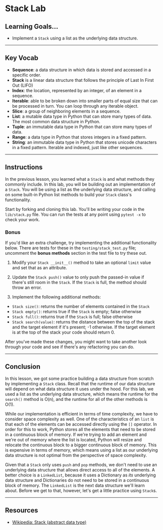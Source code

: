 # Stack Lab

## Learning Goals...

- Implement a `Stack` using a list as the underlying data structure.

***

## Key Vocab

- **Sequence**: a data structure in which data is stored and accessed in a
specific order.
- **Stack** is a linear data structure that follows the principle of Last In
First Out (LIFO)
- **Index**: the location, represented by an integer, of an element in a
sequence.
- **Iterable**: able to be broken down into smaller parts of equal size that
can be processed in turn. You can loop through any iterable object.
- **Slice**: a group of neighboring elements in a sequence.
- **List**: a mutable data type in Python that can store many types of data.
The most common data structure in Python.
- **Tuple**: an immutable data type in Python that can store many types of
data.
- **Range**: a data type in Python that stores integers in a fixed pattern.
- **String**: an immutable data type in Python that stores unicode characters
in a fixed pattern. Iterable and indexed, just like other sequences.

***

## Instructions

In the previous lesson, you learned what a `Stack` is and what methods they
commonly include. In this lab, you will be building out an implementation of a
`Stack`. You will be using a list as the underlying data structure, and
calling on some built-in Python list methods to build your `Stack` class's
functionality.

Start by forking and cloning this lab. You'll be writing your code in the
`lib/stack.py` file. You can run the tests at any point using `pytest -x` to
check your work.

### Bonus

If you'd like an extra challenge, try implementing the additional functionality
below. There are tests for these in the `testing/stack_test.py` file; uncomment the
**bonus methods** section in the test file to try these out.

1. Modify your `Stack __init__()` method to take an optional `limit` value and
   set that as an attribute.

2. Update the `Stack push()` value to only push the passed-in value if there's
   still room in the `Stack`. If the `Stack` is full, the method should throw an
   error.

3. Implement the following additional methods:

- `Stack size()`: returns the number of elements contained in the `Stack`
- `Stack empty()`: returns true if the `Stack` is empty; false otherwise
- `Stack full()`: returns true if the `Stack` is full; false otherwise
- `Stack search(value)`: returns the distance between the top of the stack and the
  target element if it's present; -1 otherwise. If the target element is at the top of the stack
  your code should return 0.

After you've made these changes, you might want to take another look through
your code and see if there's any refactoring you can do.

***

## Conclusion

In this lesson, we got some practice building a data structure from scratch by
implementing a `Stack` class. Recall that the runtime of our data structure will
depend on what data structure it uses under the hood. For this lab, we used a
list as the underlying data structure, which means the runtime for the
`search()` method is O(n), and the runtime for all of the other methods is O(1).

While our implementation is efficient in terms of time complexity, we have to
consider space complexity as well. One of the characteristics of an `list` is
that each of the elements can be accessed directly using the `[]` operator. In
order for this to work, Python stores all the elements that need to be stored
 in a continuous block of memory. If we're trying to add an element and we're out
 of memory where the
list is located, Python will resize and relocate the continuous block to a bigger
continuous block of memory. This is expensive
in terms of memory, which means using a list as our underlying data structure
is not optimal from the perspective of space complexity.

Given that a `Stack` only uses `push` and `pop` methods, we don't need to use an
underlying data structure that allows direct access to all of the elements. A
better choice is a `LinkedList`, because it uses a Dictionary as _its_ underlying data
structure and Dictionaries do not need to be stored in a continuous block of memory.
The `LinkedList` is the next data structure we'll learn about. Before we get to
that, however, let's get a little practice using `Stack`s.

***

## Resources

- [Wikipedia: Stack (abstract data type)][stack]

[stack]: https://en.wikipedia.org/wiki/Stack_(abstract_data_type)
